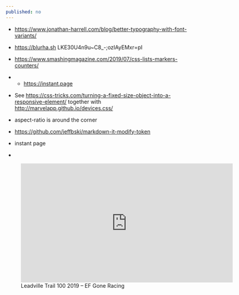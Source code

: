 ```yaml
---
published: no
---
```

- https://www.jonathan-harrell.com/blog/better-typography-with-font-variants/
- https://blurha.sh  LKE30U4n9u~C8_-;ozIAyEMxr=pI
- https://www.smashingmagazine.com/2019/07/css-lists-markers-counters/
- - https://instant.page
- See https://css-tricks.com/turning-a-fixed-size-object-into-a-responsive-element/ together with http://marvelapp.github.io/devices.css/

- aspect-ratio is around the corner
- https://github.com/jeffbski/markdown-it-modify-token
- instant page
- 
<figure>
<iframe width="560" height="315" src="https://www.youtube.com/embed/s9LviOF5aJM" frameborder="0" allow="accelerometer; autoplay; encrypted-media; gyroscope; picture-in-picture" allowfullscreen></iframe>
<figcaption>Leadville Trail 100 2019 – EF Gone Racing</figcaption>
</figure>